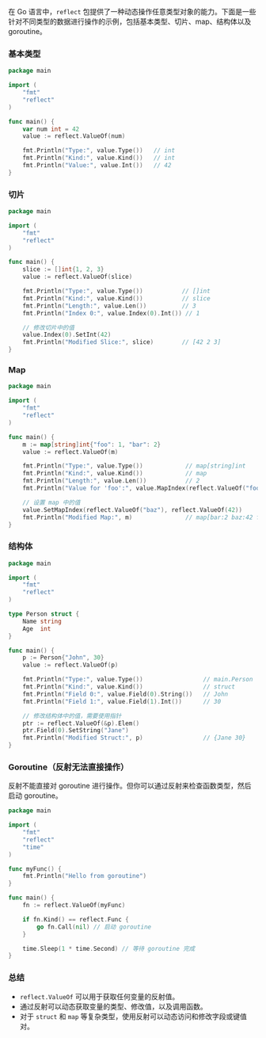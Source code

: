 在 Go 语言中，`reflect` 包提供了一种动态操作任意类型对象的能力。下面是一些针对不同类型的数据进行操作的示例，包括基本类型、切片、map、结构体以及 goroutine。

### 基本类型

```go
package main

import (
	"fmt"
	"reflect"
)

func main() {
	var num int = 42
	value := reflect.ValueOf(num)

	fmt.Println("Type:", value.Type())   // int
	fmt.Println("Kind:", value.Kind())   // int
	fmt.Println("Value:", value.Int())   // 42
}
```

### 切片

```go
package main

import (
	"fmt"
	"reflect"
)

func main() {
	slice := []int{1, 2, 3}
	value := reflect.ValueOf(slice)

	fmt.Println("Type:", value.Type())           // []int
	fmt.Println("Kind:", value.Kind())           // slice
	fmt.Println("Length:", value.Len())          // 3
	fmt.Println("Index 0:", value.Index(0).Int()) // 1

	// 修改切片中的值
	value.Index(0).SetInt(42)
	fmt.Println("Modified Slice:", slice)        // [42 2 3]
}
```

### Map

```go
package main

import (
	"fmt"
	"reflect"
)

func main() {
	m := map[string]int{"foo": 1, "bar": 2}
	value := reflect.ValueOf(m)

	fmt.Println("Type:", value.Type())            // map[string]int
	fmt.Println("Kind:", value.Kind())            // map
	fmt.Println("Length:", value.Len())           // 2
	fmt.Println("Value for 'foo':", value.MapIndex(reflect.ValueOf("foo")).Int()) // 1

	// 设置 map 中的值
	value.SetMapIndex(reflect.ValueOf("baz"), reflect.ValueOf(42))
	fmt.Println("Modified Map:", m)               // map[bar:2 baz:42 foo:1]
}
```

### 结构体

```go
package main

import (
	"fmt"
	"reflect"
)

type Person struct {
	Name string
	Age  int
}

func main() {
	p := Person{"John", 30}
	value := reflect.ValueOf(p)

	fmt.Println("Type:", value.Type())                 // main.Person
	fmt.Println("Kind:", value.Kind())                 // struct
	fmt.Println("Field 0:", value.Field(0).String())   // John
	fmt.Println("Field 1:", value.Field(1).Int())      // 30

	// 修改结构体中的值，需要使用指针
	ptr := reflect.ValueOf(&p).Elem()
	ptr.Field(0).SetString("Jane")
	fmt.Println("Modified Struct:", p)                 // {Jane 30}
}
```

### Goroutine（反射无法直接操作）

反射不能直接对 goroutine 进行操作。但你可以通过反射来检查函数类型，然后启动 goroutine。

```go
package main

import (
	"fmt"
	"reflect"
	"time"
)

func myFunc() {
	fmt.Println("Hello from goroutine")
}

func main() {
	fn := reflect.ValueOf(myFunc)

	if fn.Kind() == reflect.Func {
		go fn.Call(nil) // 启动 goroutine
	}

	time.Sleep(1 * time.Second) // 等待 goroutine 完成
}
```

### 总结

- `reflect.ValueOf` 可以用于获取任何变量的反射值。
- 通过反射可以动态获取变量的类型、修改值，以及调用函数。
- 对于 `struct` 和 `map` 等复杂类型，使用反射可以动态访问和修改字段或键值对。